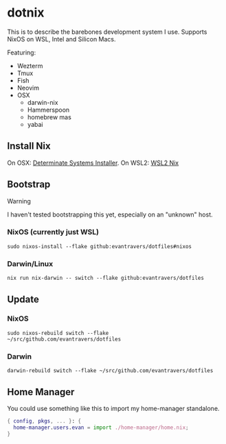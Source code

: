 # dotnix

This is to describe the barebones development system I use. Supports NixOS on WSL, Intel and Silicon Macs.

Featuring:
- Wezterm
- Tmux
- Fish
- Neovim
- OSX
  - darwin-nix
  - Hammerspoon
  - homebrew mas
  - yabai

## Install Nix

On OSX: [Determinate Systems Installer](https://github.com/DeterminateSystems/nix-installer).
On WSL2: [WSL2 Nix](https://github.com/nix-community/NixOS-WSL?tab=readme-ov-file)

## Bootstrap

> [!WARNING]
> I haven't tested bootstrapping this yet, especially on an "unknown" host.

### NixOS (currently just WSL)

`sudo nixos-install --flake github:evantravers/dotfiles#nixos`

### Darwin/Linux

`nix run nix-darwin -- switch --flake github:evantravers/dotfiles`

## Update

### NixOS

`sudo nixos-rebuild switch --flake ~/src/github.com/evantravers/dotfiles`

### Darwin

`darwin-rebuild switch --flake ~/src/github.com/evantravers/dotfiles`

## Home Manager

You could use something like this to import my home-manager standalone.

```nix
{ config, pkgs, ... }: {
  home-manager.users.evan = import ./home-manager/home.nix;
}
```
